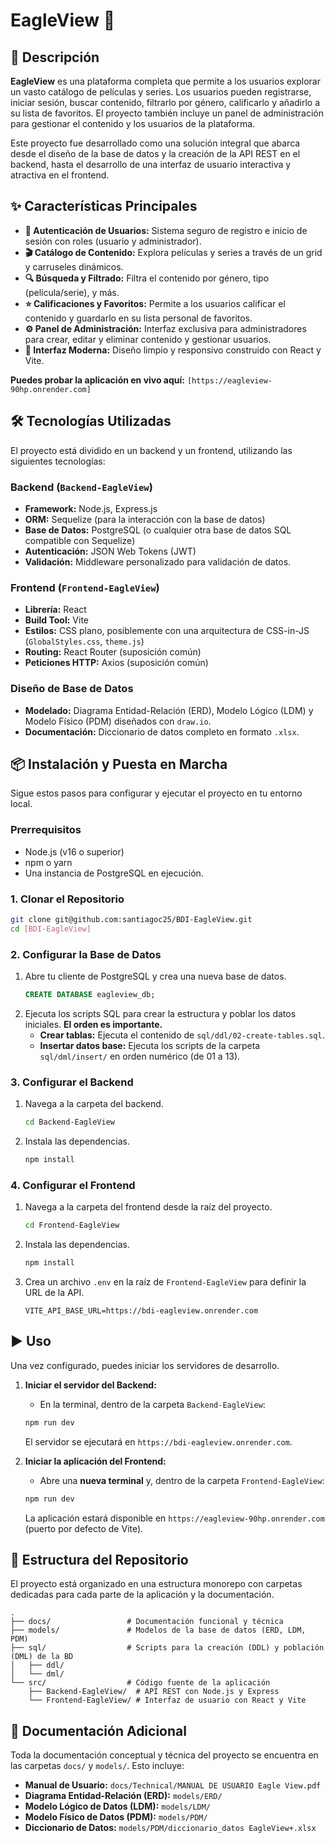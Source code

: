 
# EagleView 🦅

## 📝 Descripción

**EagleView** es una plataforma completa que permite a los usuarios explorar un vasto catálogo de películas y series. Los usuarios pueden registrarse, iniciar sesión, buscar contenido, filtrarlo por género, calificarlo y añadirlo a su lista de favoritos. El proyecto también incluye un panel de administración para gestionar el contenido y los usuarios de la plataforma.

Este proyecto fue desarrollado como una solución integral que abarca desde el diseño de la base de datos y la creación de la API REST en el backend, hasta el desarrollo de una interfaz de usuario interactiva y atractiva en el frontend.

## ✨ Características Principales

*   **👤 Autenticación de Usuarios:** Sistema seguro de registro e inicio de sesión con roles (usuario y administrador).
*   **🎬 Catálogo de Contenido:** Explora películas y series a través de un grid y carruseles dinámicos.
*   **🔍 Búsqueda y Filtrado:** Filtra el contenido por género, tipo (película/serie), y más.
*   **⭐ Calificaciones y Favoritos:** Permite a los usuarios calificar el contenido y guardarlo en su lista personal de favoritos.
*   **⚙️ Panel de Administración:** Interfaz exclusiva para administradores para crear, editar y eliminar contenido y gestionar usuarios.
*   **🎨 Interfaz Moderna:** Diseño limpio y responsivo construido con React y Vite.




**Puedes probar la aplicación en vivo aquí:** `[https://eagleview-90hp.onrender.com]`

## 🛠️ Tecnologías Utilizadas

El proyecto está dividido en un backend y un frontend, utilizando las siguientes tecnologías:

### Backend (`Backend-EagleView`)
*   **Framework:** Node.js, Express.js
*   **ORM:** Sequelize (para la interacción con la base de datos)
*   **Base de Datos:** PostgreSQL (o cualquier otra base de datos SQL compatible con Sequelize)
*   **Autenticación:** JSON Web Tokens (JWT)
*   **Validación:** Middleware personalizado para validación de datos.

### Frontend (`Frontend-EagleView`)
*   **Librería:** React
*   **Build Tool:** Vite
*   **Estilos:** CSS plano, posiblemente con una arquitectura de CSS-in-JS (`GlobalStyles.css`, `theme.js`)
*   **Routing:** React Router (suposición común)
*   **Peticiones HTTP:** Axios (suposición común)

### Diseño de Base de Datos
*   **Modelado:** Diagrama Entidad-Relación (ERD), Modelo Lógico (LDM) y Modelo Físico (PDM) diseñados con `draw.io`.
*   **Documentación:** Diccionario de datos completo en formato `.xlsx`.

## 📦 Instalación y Puesta en Marcha

Sigue estos pasos para configurar y ejecutar el proyecto en tu entorno local.

### Prerrequisitos
*   Node.js (v16 o superior)
*   npm o yarn
*   Una instancia de PostgreSQL en ejecución.

### 1. Clonar el Repositorio
```bash
git clone git@github.com:santiagoc25/BDI-EagleView.git
cd [BDI-EagleView]
```

### 2. Configurar la Base de Datos
1.  Abre tu cliente de PostgreSQL y crea una nueva base de datos.
    ```sql
    CREATE DATABASE eagleview_db;
    ```
2.  Ejecuta los scripts SQL para crear la estructura y poblar los datos iniciales. **El orden es importante.**
    *   **Crear tablas:** Ejecuta el contenido de `sql/ddl/02-create-tables.sql`.
    *   **Insertar datos base:** Ejecuta los scripts de la carpeta `sql/dml/insert/` en orden numérico (de 01 a 13).

### 3. Configurar el Backend
1.  Navega a la carpeta del backend.
    ```bash
    cd Backend-EagleView
    ```
2.  Instala las dependencias.
    ```bash
    npm install
    ```

### 4. Configurar el Frontend
1.  Navega a la carpeta del frontend desde la raíz del proyecto.
    ```bash
    cd Frontend-EagleView
    ```
2.  Instala las dependencias.
    ```bash
    npm install
    ```
3.  Crea un archivo `.env` en la raíz de `Frontend-EagleView` para definir la URL de la API.
    ```dotenv
    VITE_API_BASE_URL=https://bdi-eagleview.onrender.com
    ```

## ▶️ Uso

Una vez configurado, puedes iniciar los servidores de desarrollo.

1.  **Iniciar el servidor del Backend:**
    *   En la terminal, dentro de la carpeta `Backend-EagleView`:
    ```bash
    npm run dev
    ```
    El servidor se ejecutará en `https://bdi-eagleview.onrender.com`.

2.  **Iniciar la aplicación del Frontend:**
    *   Abre una **nueva terminal** y, dentro de la carpeta `Frontend-EagleView`:
    ```bash
    npm run dev
    ```
    La aplicación estará disponible en `https://eagleview-90hp.onrender.com` (puerto por defecto de Vite).

## 📂 Estructura del Repositorio

El proyecto está organizado en una estructura monorepo con carpetas dedicadas para cada parte de la aplicación y la documentación.

```
.
├── docs/                 # Documentación funcional y técnica
├── models/               # Modelos de la base de datos (ERD, LDM, PDM)
├── sql/                  # Scripts para la creación (DDL) y población (DML) de la BD
│   ├── ddl/
│   └── dml/
└── src/                  # Código fuente de la aplicación
    ├── Backend-EagleView/  # API REST con Node.js y Express
    └── Frontend-EagleView/ # Interfaz de usuario con React y Vite
```

## 📄 Documentación Adicional

Toda la documentación conceptual y técnica del proyecto se encuentra en las carpetas `docs/` y `models/`. Esto incluye:
*   **Manual de Usuario:** `docs/Technical/MANUAL DE USUARIO Eagle View.pdf`
*   **Diagrama Entidad-Relación (ERD):** `models/ERD/`
*   **Modelo Lógico de Datos (LDM):** `models/LDM/`
*   **Modelo Físico de Datos (PDM):** `models/PDM/`
*   **Diccionario de Datos:** `models/PDM/diccionario_datos EagleView+.xlsx`


```
